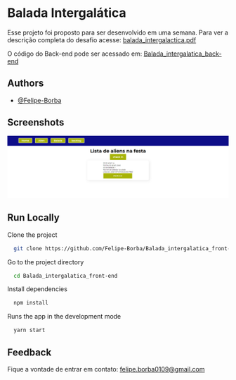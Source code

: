 # Balada Intergalática

Esse projeto foi proposto para ser desenvolvido em uma semana.
Para ver a descrição completa do desafio acesse:
[balada_intergalactica.pdf](https://github.com/Felipe-Borba/Balada_intergalatica_back-end/blob/main/balada_intergalactica.pdf)

O código do Back-end pode ser acessado em: [Balada_intergalatica_back-end](https://github.com/Felipe-Borba/Balada_intergalatica_back-end)

## Authors

- [@Felipe-Borba](https://www.github.com/Felipe-Borba)

## Screenshots

![App Screenshot](https://github.com/Felipe-Borba/Balada_intergalatica_front-end/blob/master/screeenShot/MainPage.png)

## Run Locally

Clone the project

```bash
  git clone https://github.com/Felipe-Borba/Balada_intergalatica_front-end
```

Go to the project directory

```bash
  cd Balada_intergalatica_front-end
```

Install dependencies

```bash
  npm install
```

Runs the app in the development mode

```bash
  yarn start
```

## Feedback

Fique a vontade de entrar em contato: felipe.borba0109@gmail.com
